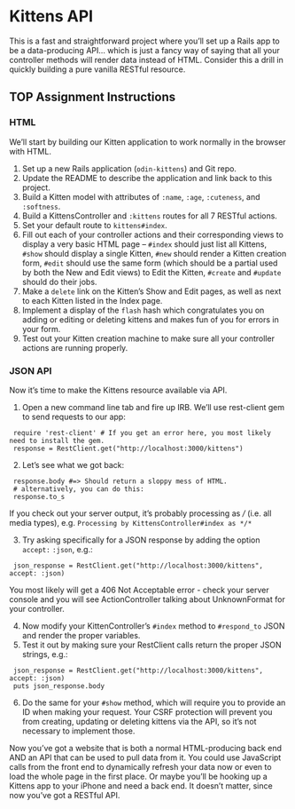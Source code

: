 # Kittens API

This is a fast and straightforward project where you’ll set up a Rails app to be a data-producing API… which is just a fancy way of saying that all your controller methods will render data instead of HTML. Consider this a drill in quickly building a pure vanilla RESTful resource.

## TOP Assignment Instructions
### HTML
We’ll start by building our Kitten application to work normally in the browser with HTML.

1. Set up a new Rails application (`odin-kittens`) and Git repo.
2. Update the README to describe the application and link back to this project.
3. Build a Kitten model with attributes of `:name`, `:age`, `:cuteness`, and `:softness`.
4. Build a KittensController and `:kittens` routes for all 7 RESTful actions.
5. Set your default route to `kittens#index`.
6. Fill out each of your controller actions and their corresponding views to display a very basic HTML page – `#index` should just list all Kittens, `#show` should display a single Kitten, `#new` should render a Kitten creation form, `#edit` should use the same form (which should be a partial used by both the New and Edit views) to Edit the Kitten, `#create` and `#update` should do their jobs.
7. Make a `delete` link on the Kitten’s Show and Edit pages, as well as next to each Kitten listed in the Index page.
8. Implement a display of the `flash` hash which congratulates you on adding or editing or deleting kittens and makes fun of you for errors in your form.
9. Test out your Kitten creation machine to make sure all your controller actions are running properly.

### JSON API
Now it’s time to make the Kittens resource available via API.

1. Open a new command line tab and fire up IRB. We’ll use rest-client gem to send requests to our app:
  ```
   require 'rest-client' # If you get an error here, you most likely need to install the gem.
   response = RestClient.get("http://localhost:3000/kittens")
  ```
2. Let’s see what we got back:
  ```
   response.body #=> Should return a sloppy mess of HTML.
   # alternatively, you can do this:
   response.to_s
  ```
  If you check out your server output, it’s probably processing as */* (i.e. all media types), e.g. `Processing by KittensController#index as */*`

3. Try asking specifically for a JSON response by adding the option `accept:` `:json`, e.g.:
  ```
   json_response = RestClient.get("http://localhost:3000/kittens", accept: :json)
  ```
  
  You most likely will get a 406 Not Acceptable error - check your server console and you will see ActionController talking about UnknownFormat for your controller.

4. Now modify your KittenController’s `#index` method to `#respond_to` JSON and render the proper variables.
5. Test it out by making sure your RestClient calls return the proper JSON strings, e.g.:
  ```
   json_response = RestClient.get("http://localhost:3000/kittens", accept: :json)
   puts json_response.body
  ```

6. Do the same for your `#show` method, which will require you to provide an ID when making your request. Your CSRF protection will prevent you from creating, updating or deleting kittens via the API, so it’s not necessary to implement those.


Now you’ve got a website that is both a normal HTML-producing back end AND an API that can be used to pull data from it. You could use JavaScript calls from the front end to dynamically refresh your data now or even to load the whole page in the first place. Or maybe you’ll be hooking up a Kittens app to your iPhone and need a back end. It doesn’t matter, since now you’ve got a RESTful API.
